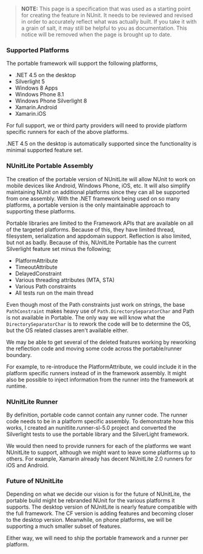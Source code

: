 > **NOTE:** This page is a specification that was used as a starting point for creating the feature in NUnit. It needs to be reviewed and revised in order to accurately reflect what was actually built. If you take it with a grain of salt, it may still be helpful to you as documentation. This notice will be removed when the page is brought up to date.

### Supported Platforms ###

The portable framework will support the following platforms,

- .NET 4.5 on the desktop
- Silverlight 5
- Windows 8 Apps
- Windows Phone 8.1
- Windows Phone Silverlight 8
- Xamarin.Android
- Xamarin.iOS

For full support, we or third party providers will need to provide platform specific runners for each of the above platforms.

.NET 4.5 on the desktop is automatically supported since the functionality is minimal supported feature set. 

### NUnitLite Portable Assembly ###

The creation of the portable version of NUnitLite will allow NUnit to work on mobile devices like Android, Windows Phone, iOS, etc. It will also simplify maintaining NUnit on additional platforms since they can all be supported from one assembly. With the .NET framework being used on so many platforms, a portable version is the only maintainable approach to supporting these platforms.

Portable libraries are limited to the Framework APIs that are available on all of the targeted platforms. Because of this, they have limited thread, filesystem, serialization and appdomain support. Reflection is also limited, but not as badly. Because of this, NUnitLite Portable has the current Silverlight feature set minus the following;

- PlatformAttribute
- TimeoutAttribute
- DelayedConstraint
- Various threading attributes (MTA, STA)
- Various Path constraints
- All tests run on the main thread

Even though most of the Path constraints just work on strings, the base `PathConstraint` makes heavy use of `Path.DirectorySeparatorChar` and Path is not available in Portable. The only way we will know what the `DirectorySeparatorChar` is to rework the code will be to determine the OS, but the OS related classes aren't available either.

We may be able to get several of the deleted features working by reworking the reflection code and moving some code across the portable/runner boundary. 

For example, to re-introduce the PlatformAttribute, we could include it in the platform specific runners instead of in the framework assembly. It might also be possible to inject information from the runner into the framework at runtime.

### NUnitLite Runner ###

By definition, portable code cannot contain any runner code. The runner code needs to be in a platform specific assembly. To demonstrate how this works, I created an nunitlite.runner-sl-5.0 project and converted the Silverlight tests to use the portable library and the SilverLight framework.

We would then need to provide runners for each of the platforms we want NUnitLite to support, although we might want to leave some platforms up to others. For example, Xamarin already has decent NUnitLite 2.0 runners for iOS and Android.

### Future of NUnitLite ###

Depending on what we decide our vision is for the future of NUnitLite, the portable build might be rebranded NUnit for the various platforms it supports. The desktop version of NUnitLite is nearly feature compatible with the full framework. The CF version is adding features and becoming closer to the desktop version. Meanwhile, on phone platforms, we will be supporting a much smaller subset of features.

Either way, we will need to ship the portable framework and a runner per platform.